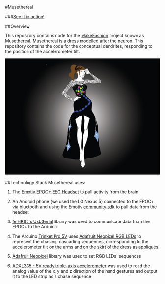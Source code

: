 #Musethereal

###[See it in action!](https://www.youtube.com/watch?v=KzFbf7iRgXo)

##Overview

This repository contains code for the [MakeFashion](http://www.makefashion.ca/) project known as Musethereal. 
Musethereal is a dress modelled after the [neuron](https://en.wikipedia.org/wiki/Neuron). This repository contains the code for the conceptual dendrites, responding to the position of the accelerometer tilt.

![alt text](https://raw.githubusercontent.com/GrooveTherapy/musethereal/master/musetherealfull.jpg "Musethereal")

##Technology Stack
Musethereal uses:

1. The [Emotiv EPOC+ EEG Headset](https://emotiv.com/epoc.php) to pull activity from the brain

2. An Android phone (we used the LG Nexus 5) connected to the EPOC+ via bluetooth and using the Emotiv [community sdk](https://github.com/Emotiv/community-sdk) to pull data from the headset

3. [felHR85's UsbSerial](https://github.com/felHR85/UsbSerial) library was used to communicate data from the EPOC+ to the Arduino

4. The Arduino [Trinket Pro 5V](https://www.adafruit.com/product/2000) uses [Adafruit Neopixel RGB LEDs](https://www.adafruit.com/products/1655) to represent the chasing, cascading sequences, corresponding to the accelerometer tilt on the arms and on the skirt of the dress as appliqués.

5. [Adafruit Neopixel](https://github.com/adafruit/Adafruit_NeoPixel) library was used to set RGB LEDs' sequences

6. [ADXL335 - 5V ready triple-axis accelerometer](https://www.adafruit.com/products/163) was used to read the analog value of the x, y and z direction of the hand gestures and output it to the LED strip as a chase sequence
